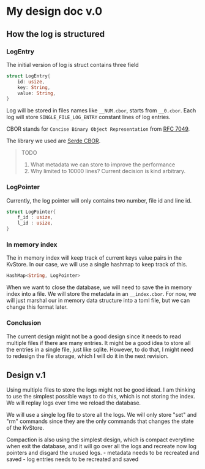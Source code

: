 # My design doc v.0
## How the log is structured

### LogEntry
The initial version of log is struct contains three field
```rust
struct LogEntry{
    id: usize,
    key: String,
    value: String,
}
```
Log will be stored in files names like `__NUM.cbor`, starts from `__0.cbor`. Each
log will store `SINGLE_FILE_LOG_ENTRY` constant lines of log entries.

CBOR stands for `Concise Binary Object Representation` from [RFC 7049](https://tools.ietf.org/html/rfc7049).

The library we used are [Serde CBOR](https://github.com/pyfisch/cbor).


> TODO
> 1. What metadata we can store to improve the performance
> 2. Why limited to 10000 lines? Current decision is kind arbitrary.


### LogPointer
Currently, the log pointer will only contains two number, file id and line id.
```rust
struct LogPointer{
    f_id : usize,
    l_id : usize,
}
```

### In memory index
The in memory index will keep track of current keys value pairs in the KvStore.
In our case, we will use a single hashmap to keep track of this.
```rust
HashMap<String, LogPointer>
```

When we want to close the database, we will need to save the in memory index
into a file. We will store the metadata in an `__index.cbor`. For now, we will
just marshal our in memory data structure into a toml file, but we can change
this format later.

### Conclusion
The current design might not be a good design since it needs to read multiple
files if there are many entries. It might be a good idea to store all the
entries in a single file, just like sqlite. However, to do that, I might need to
redesign the file storage, which I will do it in the next revision.

## Design v.1

Using multiple files to store the logs might not be good idead. I am thinking to
use the simplest possible ways to do this, which is not storing the index. We
will replay logs ever time we reload the database.

We will use a single log file to store all the logs. We will only store "set"
and "rm" commands since they are the only commands that changes the state of the
KvStore.

Compaction is also using the simplest design, which is compact everytime when
exit the database, and it will go over all the logs and recreate now log
pointers and disgard the unused logs.
    - metadata needs to be recreated and saved
    - log entries needs to be recreated and saved
